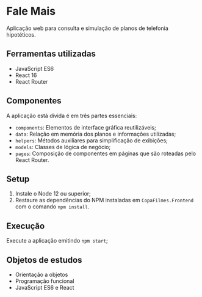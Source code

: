 # Fale Mais

Aplicação web para consulta e simulação de planos de telefonia hipotéticos.

## Ferramentas utilizadas
- JavaScript ES6
- React 16
- React Router

## Componentes
A aplicação está divida é em três partes essenciais:
- `components`: Elementos de interface gráfica reutilizáveis;
- `data`: Relação em memória dos planos e informações utilizadas;
- `helpers`: Métodos auxiliares para simplificação de exibições;
- `models`: Classes de lógica de negócio;
- `pages`: Composição de componentes em páginas que são roteadas pelo React Router.

## Setup
1. Instale o Node 12 ou superior;
2. Restaure as dependências do NPM instaladas em `CopaFilmes.Frontend` com o comando `npm install`.

## Execução
Execute a aplicação emitindo `npm start`;

## Objetos de estudos
- Orientação a objetos
- Programação funcional
- JavaScript ES6 e React
